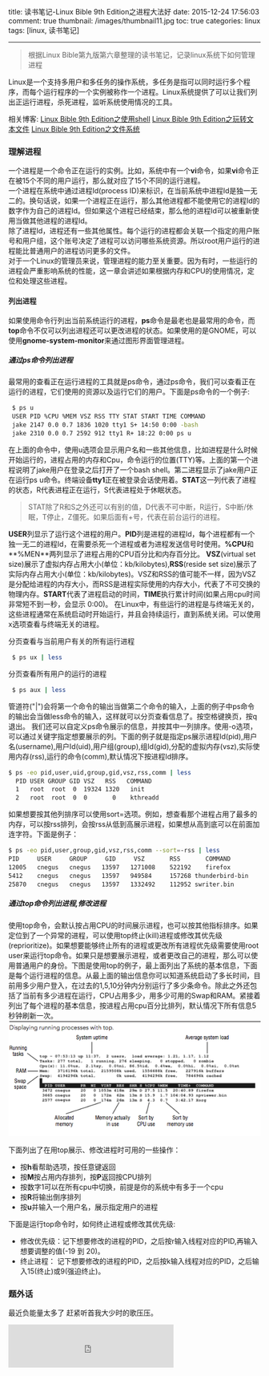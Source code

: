 title: 读书笔记-Linux Bible 9th Edition之进程大法好
date: 2015-12-24 17:56:03
comment: true
thumbnail: /images/thumbnail11.jpg
toc: true
categories: linux
tags: [linux, 读书笔记]

---
>根据Linux Bible第九版第六章整理的读书笔记，记录linux系统下如何管理进程

Linux是一个支持多用户和多任务的操作系统，多任务是指可以同时运行多个程序，而每个运行程序的一个实例被称作一个进程。Linux系统提供了可以让我们列出正运行进程，杀死进程，监听系统使用情况的工具。

相关博客:
[Linux Bible 9th Edition之使用shell](http://yemengying.com/2015/11/23/%E8%AF%BB%E4%B9%A6%E7%AC%94%E8%AE%B0-Linux-Bible-9th-Edition/)
[Linux Bible 9th Edition之玩转文本文件](http://yemengying.com/2015/11/30/%E8%AF%BB%E4%B9%A6%E7%AC%94%E8%AE%B0-Linux-Bible-9th-Edition%E4%B9%8B%E7%8E%A9%E8%BD%AC%E6%96%87%E6%9C%AC%E6%96%87%E4%BB%B6/)
[Linux Bible 9th Edition之文件系统](http://yemengying.com/2015/11/26/%E8%AF%BB%E4%B9%A6%E7%AC%94%E8%AE%B0-Linux-Bible-9th-Edition%E4%B9%8B%E6%96%87%E4%BB%B6%E7%B3%BB%E7%BB%9F/)


<!-- more -->

### 理解进程
一个进程是一个命令正在运行的实例。比如，系统中有一个**vi**命令，如果**vi**命令正在被15个不同的用户运行，那么就对应了15个不同的运行进程。   
一个进程在系统中通过进程Id(process ID)来标识，在当前系统中进程Id是独一无二的。换句话说，如果一个进程正在运行，那么其他进程都不能使用它的进程Id的数字作为自己的进程Id。但如果这个进程已经结束，那么他的进程Id可以被重新使用当做其他进程的进程Id。   
除了进程Id，进程还有一些其他属性。每个运行的进程都会关联一个指定的用户账号和用户组，这个账号决定了进程可以访问哪些系统资源。所以root用户运行的进程能比普通用户的进程访问更多的文件。   
对于一个Linux的管理员来说，管理进程的能力至关重要。因为有时，一些运行的进程会严重影响系统的性能，这一章会讲述如果根据内存和CPU的使用情况，定位和处理这些进程。

#### 列出进程

如果使用命令行列出当前系统运行的进程，**ps**命令是最老也是最常用的命令，而**top**命令不仅可以列出进程还可以更改进程的状态。如果使用的是GNOME，可以使用**gnome-system-monitor**来通过图形界面管理进程。

##### 通过ps命令列出进程

最常用的查看正在运行进程的工具就是ps命令，通过ps命令，我们可以查看正在运行的进程，它们使用的资源以及运行它们的用户。下面是ps命令的一个例子:

```bash
 $ ps u
 USER PID %CPU %MEM VSZ RSS TTY STAT START TIME COMMAND 
 jake 2147 0.0 0.7 1836 1020 tty1 S+ 14:50 0:00 -bash 
 jake 2310 0.0 0.7 2592 912 tty1 R+ 18:22 0:00 ps u
```
在上面的命令中，使用u选项会显示用户名和一些其他信息，比如进程是什么时候开始运行的，进程占用的内存和Cpu，命令运行的位置(TTY)等。上面的第一个进程说明了jake用户在登录之后打开了一个bash shell。第二进程显示了jake用户正在运行ps u命令。终端设备**tty1**正在被登录会话使用着。**STAT**这一列代表了进程的状态，R代表进程正在运行，S代表进程处于休眠状态。

>STAT除了R和S之外还可以有别的值，D代表不可中断，R运行，S中断/休眠，T停止，Z僵死。如果后面有+号，代表在前台运行的进程。

**USER**列显示了运行这个进程的用户。**PID**列是进程的进程Id，每个进程都有一个独一无二的进程Id，在需要杀死一个进程或者为进程发送信号时使用。**%CPU**和**%MEN**两列显示了进程占用的CPU百分比和内存百分比。
**VSZ**(virtual set size)展示了虚拟内存占用大小(单位：kb/kilobytes),**RSS**(reside set size)展示了实际内存占用大小(单位：kb/kilobytes)。VSZ和RSS的值可能不一样，因为VSZ是分配给进程的内存大小，而RSS是进程实际使用的内存大小，代表了不可交换的物理内存。**START**代表了进程启动的时间，**TIME**执行累计时间(如果占用cpu时间非常短不到一秒，会显示 0:00)。
在Linux中，有些运行的进程是与终端无关的，这些进程通常在系统启动时开始运行，并且会持续运行，直到系统关闭。可以使用x选项查看与终端无关的进程。

分页查看与当前用户有关的所有运行进程

```bash
 $ ps ux | less
```
分页查看所有用户的运行的进程

```bash
 $ ps aux | less
```
管道符("|")会将第一个命令的输出当做第二个命令的输入，上面的例子中ps命令的输出会当做less命令的输入，这样就可以分页查看信息了。按空格键换页，按q退出。
我们还可以自定义ps命令展示的信息，并按其中一列排序。使用-o选项，可以通过关键字指定想要展示的列。下面的例子就是指定ps展示进程Id(pid),用户名(username),用户Id(uid),用户组(group),组Id(gid),分配的虚拟内存(vsz),实际使用内存(rss),运行的命令(comm),默认情况下按进程Id排序。
```bash
$ ps -eo pid,user,uid,group,gid,vsz,rss,comm | less
  PID USER GROUP GID VSZ   RSS   COMMAND
  1   root  root  0  19324 1320   init 
  2   root  root  0  0       0    kthreadd
```
如果想要按其他列排序可以使用sort=选项。例如，想查看那个进程占用了最多的内存，可以按rss排列，会按rss从低到高展示进程，如果想从高到底可以在前面加连字符。下面是例子：
```bash
$ ps -eo pid,user,group,gid,vsz,rss,comm --sort=-rss | less
PID     USER     GROUP     GID     VSZ       RSS       COMMAND
12005   cnegus   cnegus   13597   1271008    522192    firefox
5412    cnegus   cnegus   13597   949584     157268 thunderbird-bin
25870   cnegus   cnegus   13597   1332492    112952 swriter.bin
```

##### 通过top命令列出进程,修改进程

使用top命令，会默认按占用CPU的时间展示进程，也可以按其他指标排序。如果定位到了一个异常的进程，可以使用top终止(kill)进程或修改其优先级(reprioritize)。如果想要能够终止所有的进程或更改所有进程优先级需要使用root user来运行top命令。如果只是想要展示进程，或者更改自己的进程，那么可以使用普通用户的身份。下图是使用top的例子，最上面列出了系统的基本信息，下面是每个运行进程的信息。从最上面的输出信息你可以知道系统启动了多长时间，目前用多少用户登入，在过去的1,5,10分钟内分别运行了多少条命令。除此之外还包括了当前有多少进程在运行，CPU占用多少，用多少可用的Swap和RAM。紧接着列出了每个进程的基本信息，按进程占用cpu百分比排列，默认情况下所有信息5秒钟刷新一次。
![top](/images/top.png)

下面列出了在用top展示、修改进程时可用的一些操作：

* 按**h**看帮助选项，按任意键返回
* 按**M**按占用内存排列，按**P**返回按CPU排列
* 按数字1可以在所有cpu中切换，前提是你的系统中有多于一个cpu
* 按**R**将输出倒序排列
* 按**u**并输入一个用户名，展示指定用户的进程

下面是运行top命令时，如何终止进程或修改其优先级:

* 修改优先级：记下想要修改的进程的PID，之后按r输入线程对应的PID,再输入想要调整的值(-19 到 20)。
* 终止进程： 记下想要修改的进程的PID，之后按k输入线程对应的PID，之后输入15(终止)或9(强迫终止)。

### 题外话
最近负能量太多了 赶紧听首我大少时的歌压压。
<iframe frameborder="no" border="0" marginwidth="0" marginheight="0" width=330 height=86 src="http://music.163.com/outchain/player?type=2&id=26133356&auto=0&height=66"></iframe>



                   






